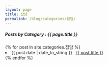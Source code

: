 ```yaml
---
layout: page
title: 잡담
permalink: /blog/categories/잡담/
---
```


<h5> Posts by Category : {{ page.title }} </h5>

<div class="card">
{% for post in site.categories.잡담 %}
 <li class="category-posts"><span>{{ post.date | date_to_string }}</span> &nbsp; <a href="{{ post.url }}">{{ post.title }}</a></li>
{% endfor %}
</div>